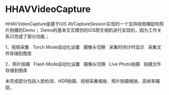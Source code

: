 # HHAVVideoCapture
HHAVVideoCapture是基于iOS AVCaptureSession实现的一个支持视频捕捉和照片拍摄的Demo；
Demo的基本交互模仿的iOS原生相机进行实现的，因为工作关系只完成了部分功能；

1、视频采集
   Torch Mode自动化设置
   摄像头切换
   采集时间计时显示
   采集文件存储到图库
   
2、照片拍摄
   Flash Mode自动化设置
   摄像头切换
   Live Photo拍摄
   拍摄文件存储到图库

未完成部分包括人脸检测、HDR拍摄、视频采集缩放、照片拍摄缩放、高帧率捕捉。
